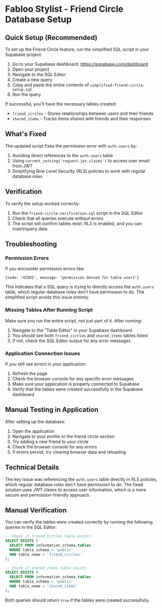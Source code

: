 # Fabloo Stylist - Friend Circle Database Setup

## Quick Setup (Recommended)

To set up the Friend Circle feature, run the simplified SQL script in your Supabase project:

1. Go to your Supabase dashboard: https://supabase.com/dashboard
2. Open your project
3. Navigate to the SQL Editor
4. Create a new query
5. Copy and paste the entire contents of `simplified-friend-circle-setup.sql`
6. Run the query

If successful, you'll have the necessary tables created:
- `friend_circles` - Stores relationships between users and their friends
- `shared_items` - Tracks items shared with friends and their responses

## What's Fixed

The updated script fixes the permission error with `auth.users` by:

1. Avoiding direct references to the `auth.users` table
2. Using `current_setting('request.jwt.claims')` to access user email from JWT
3. Simplifying Row Level Security (RLS) policies to work with regular database roles

## Verification

To verify the setup worked correctly:

1. Run the `friend-circle-verification.sql` script in the SQL Editor
2. Check that all queries execute without errors
3. The script will confirm tables exist, RLS is enabled, and you can insert/query data

## Troubleshooting

### Permission Errors

If you encounter permission errors like:
```
{code: "42501", message: "permission denied for table users"}
```

This indicates that a SQL query is trying to directly access the `auth.users` table, which regular database roles don't have permission to do. The simplified script avoids this issue entirely.

### Missing Tables After Running Script

Make sure you run the entire script, not just part of it. After running:

1. Navigate to the "Table Editor" in your Supabase dashboard
2. You should see both `friend_circles` and `shared_items` tables listed
3. If not, check the SQL Editor output for any error messages

### Application Connection Issues

If you still see errors in your application:

1. Refresh the page
2. Check the browser console for any specific error messages
3. Make sure your application is properly connected to Supabase
4. Verify that the tables were created successfully in the Supabase dashboard

## Manual Testing in Application

After setting up the database:

1. Open the application
2. Navigate to your profile or the friend circle section
3. Try adding a new friend to your circle
4. Check the browser console for any errors
5. If errors persist, try clearing browser data and reloading

## Technical Details

The key issue was referencing the `auth.users` table directly in RLS policies, which regular database roles don't have permission to do. The fixed solution uses JWT claims to access user information, which is a more secure and permission-friendly approach.

## Manual Verification

You can verify the tables were created correctly by running the following queries in the SQL Editor:

```sql
-- Check if friend_circles table exists
SELECT EXISTS (
  SELECT FROM information_schema.tables 
  WHERE table_schema = 'public' 
  AND table_name = 'friend_circles'
);

-- Check if shared_items table exists
SELECT EXISTS (
  SELECT FROM information_schema.tables 
  WHERE table_schema = 'public' 
  AND table_name = 'shared_items'
);
```

Both queries should return `true` if the tables were created successfully. 